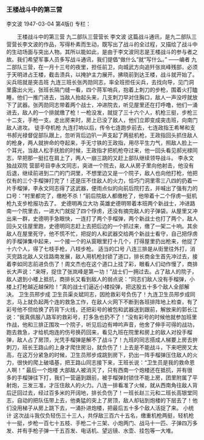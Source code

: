 ### 王楼战斗中的第三营
李文波
1947-03-04
第4版()
专栏：

　　王楼战斗中的第三营
    九二部队三营营长  李文波
    这篇战斗通讯，是九二部队三营营长李文波的作品，写得朴素而生动，既写出了战斗的全过程，又描绘了战斗中的生动场面与突出人物。其所以能如此，是由于李文波同志是王楼战斗的参与者之故。我们希望军事人员多写战斗通讯，我们提倡“做什么”就“写什么。”
    ——编者
    九二部队三营，在一月十三号的夜里，担任前卫，向城武方向追歼张岚峰残部，必须于天明进占王楼，截击溃兵，以掩护主力展开。拂晓前到达王楼，战斗就开始了。
    尖兵班就是突击班
    九连三班长张丙勋同志，率全班担任尖兵，去找向导，见门洞里露出火光，张班长隔门缝一看，四个蒋军哨兵，抱着上刺刀的步枪，围着火打瞌睡，他们一推门进去，当敌人抬起头来，几支刺刀早对住胸口，敌人一声没哼就放下了武器。张丙勋同志带着两个战士，冲进院去，听见屋里还在打呼噜，他们一涌进去，敌人的一个排就缴了枪！一枪没发，就捉了三十六个人，机枪三挺，步枪三十二支，手枪一支。走出房来时，房上已没了敌人，他们立即变成突击班，向南门敌人进攻。
    徒手夺机枪
    九连打响以后，传令七连跑步前去，七连政指王希琴和支书郝光禄督促部队跟上，忽听背后边叭一声支起了两挺机枪，王政指回头抓住敌人的枪身，两人就拚命的夺起来，手无寸铁的王政指，用尽平生力气，照敌人脸上一个耳光，当敌人松手抚脸的时候，王政指才把机枪夺过来，他一回头看见郝光禄同志，早把那一挺扛在肩上了，两人一崩三跳的又赶上部队继续领导战斗。
    李永文独战双院
    营部号目李永文同志，突进一个院去，敌人从房子里向他射击，他没有后退，继续前进到二门的门洞里，不想里边又是一个院子，敌人也向他打枪，他把仅有的三个手榴弹打完了！还是压不住敌人的火力，恰巧门洞里零三八四的扔着一片手榴弹，李永文同志得了这武器，便雨点似的向前后院打去，并喊出了强有力的口号：“村里都完了，缴枪不杀！”前后院敌人都缴枪了，他带着十二个俘虏一挺机枪九支步枪报功去了。
    史德明再立大功
    英雄史德明带着本班两个新战士，冲进路南一个院里去，一进大门就捉了四个俘虏，还没有摘完敌人的子弹袋。从屋里又冲出来一群，史德明手急眼快，一连打了两个手榴弹，两个新战士也打了两个，敌人回头又往屋里跑，史德明同志赶上去把后边的一个抓过来，缴了一架二十响。其余敌人在屋里死守，他不慌不忙，把捉的人和武器交给两个新战士看守，自己把俘虏的手榴弹集中起来，一个接一个的从窗眼里打十几个，打得屋里扔出枪来，他捉了十六个人，得了七枝手枪，八枝步枪。
    适当的口号
    八连三排是从街里往外打，消灭完路北敌人又往路南发展，敌人用机枪封锁了道口，排长商金生首先冲过去，接着李如同志前进负伤了！周文杰也在这个道口上挂了彩，眼看人们动作慢了，商排长大声说：“来呀，捉住了张岚峰是第一功！”战士们一拥过去。占了敌人的院子，敌人退到小楼上抵抗，商排长又看到敌人的弱点说：“同志们敌人没有手榴弹，小楼上打枪越近越保险！”真的战士们逼近小楼投弹，把这股五十多个敌人全部解决。
    卫生员邢步成
    卫生员渠炎斌同志，因抢救彩号负伤了！九连卫生员邢步成同志，马上就负起两个连的救急工作，在敌人火网下不断到各班排阵地上检查，有了彩号他不但给换了药背下火线，还把彩号的被包和武器送到跟前，解放来的郭长江说：“我真佩服八路军的救彩号，打多急也扔不了！”没有彩号的时候他就参加班里作战，他和三排正围攻一个院子，听见后边有呻吟声音，他舍了伸手可得的战功，跑去救急，才给机炮连的伤号换药回来，看见九班在院里和房上的敌人对投手榴弹，敌人占了房顶，光凭手榴弹是解不了战斗了！九班的同志搭成人梯要上房去拚刺刀，班长王路山的上身才爬住房沿，就负伤了！上去是不能战斗，下来吧房又太高，在这万分紧急的时候，卫生员邢步成跳到房下，扔出一阵手榴弹压住敌人的火力，很快的爬上破墙基，把王路山同志接下来，王班长说：“卫生员是我的救命恩人啊！”
    最后一个炮楼
    大部敌人被消灭了，只有西南一个炮楼还在抵抗，并有很多的手榴弹往下打，我们一营逼到跟前，被手榴弹封锁住不能上房，团里附属了平射炮，三发三准，才压住敌人的火力。八连一排看准了火候，就从西南角往敌人背后迂回过去，经过百多米的开阔地，排长负伤了！一班长赵三元和二班长高银堂同志，自动的把队伍带上去，他勇猛的突上了房顶，敌人却钻到炮楼的下层去了！他们没用梯子从房上跳下去，一涌扑进炮楼，把最后五十多个敌人活捉了来。
    小统计
    这次战斗我仅负轻伤三十三人，共俘敌三百六十五名，缴重机枪两挺，轻机枪十一挺，步枪一百七十五枝、手枪二十三架、小炮两门、战马十一匹、子弹四万多发、并有手枪子弹一千五百发、电话机、望远镜、水壶、挂包等一大堆。
